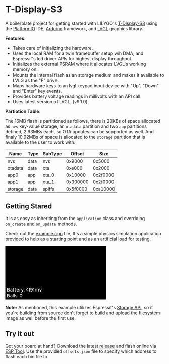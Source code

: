 # T-Display-S3
 A boilerplate project for getting started with LILYGO's [T-Display-S3](https://www.lilygo.cc/products/t-display-s3) using the [PlatformIO](https://platformio.org) IDE, [Arduino](https://www.arduino.cc/) framework, and [LVGL](https://lvgl.io/) graphics library.

**Features**:
 - Takes care of initializing the hardware.
 - Uses the local RAM for a twin framebuffer setup wih DMA, and Espressif's lcd driver APIs for highest display throughput.
 - Initializes the external PSRAM where it allocates LVGL's working memory on.
 - Mounts the internal flash as an storage medium and makes it available to LVLG as the "F" drive.
 - Maps hardware keys to an lvgl keypad input device with "Up", "Down" and "Enter" key events.
 - Provides battery voltage readings in millivolts with an API call.
 - Uses latest version of LVGL. (v9.1.0)
 
 **Partiotion Table**:

The 16MB flash is partitioned as follows, there is 20KBs of space allocated as `nvs` key-value storage, an `otadata` partition and two `app` partitions defined, 2.93MBs each, so OTA updates can be supported as well. And finaly 10.92MBs of space is allocated to the `storage` partition that is available to the user to work with.

| Name     | Type | SubType | Offset   | Size     |
|----------|------|---------|----------|----------|
| nvs      | data | nvs     | 0x9000   | 0x5000   |
| otadata  | data | ota     | 0xe000   | 0x2000   |
| app0     | app  | ota_0   | 0x10000  | 0x2f0000 |
| app1     | app  | ota_1   | 0x300000 | 0x2f0000 |
| storage  | data | spiffs  | 0x5f0000 | 0xa10000 |

## Getting Stared
It is as easy as inheriting from the `application` class and overriding `on_create` and `on_update` methods. 

Check out the [example.cpp](src/example/example.cpp) file, It's a simple physics simulation application provided to help as a starting point and as an artificial load for testing.

![docs/example.gif](docs/example.gif?raw=true)

**Note:** As mentioned, this example utilizes Espressif's [Storage API](https://docs.espressif.com/projects/esp-idf/en/latest/esp32s3/api-reference/storage/index.html), so if you're building from source don't forget to build and upload the filesystem image as well before the first use.

## Try it out

Got your board at hand? Download the latest [release](https://github.com/KamranAghlami/T-Display-S3/releases/latest) and flash online via [ESP Tool](https://espressif.github.io/esptool-js). Use the provided `offsets.json` file to specify which address to flash each bin file to.
